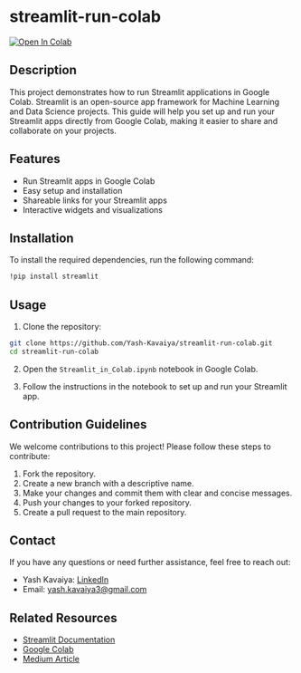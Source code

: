# streamlit-run-colab

[![Open In Colab](https://colab.research.google.com/assets/colab-badge.svg)](https://colab.research.google.com/github/Yash-Kavaiya/streamlit-run-colab/blob/main/Streamlit_in_Colab.ipynb)

## Description

This project demonstrates how to run Streamlit applications in Google Colab. Streamlit is an open-source app framework for Machine Learning and Data Science projects. This guide will help you set up and run your Streamlit apps directly from Google Colab, making it easier to share and collaborate on your projects.

## Features

- Run Streamlit apps in Google Colab
- Easy setup and installation
- Shareable links for your Streamlit apps
- Interactive widgets and visualizations

## Installation

To install the required dependencies, run the following command:

```bash
!pip install streamlit
```

## Usage

1. Clone the repository:

```bash
git clone https://github.com/Yash-Kavaiya/streamlit-run-colab.git
cd streamlit-run-colab
```

2. Open the `Streamlit_in_Colab.ipynb` notebook in Google Colab.

3. Follow the instructions in the notebook to set up and run your Streamlit app.

## Contribution Guidelines

We welcome contributions to this project! Please follow these steps to contribute:

1. Fork the repository.
2. Create a new branch with a descriptive name.
3. Make your changes and commit them with clear and concise messages.
4. Push your changes to your forked repository.
5. Create a pull request to the main repository.

## Contact

If you have any questions or need further assistance, feel free to reach out:

- Yash Kavaiya: [LinkedIn](https://www.linkedin.com/in/yash-kavaiya/)
- Email: yash.kavaiya3@gmail.com

## Related Resources

- [Streamlit Documentation](https://docs.streamlit.io/)
- [Google Colab](https://colab.research.google.com/)
- [Medium Article](https://medium.com/@yash.kavaiya3/running-streamlit-code-in-google-colab-involves-a-few-steps-c43ea0e8c0d9)
